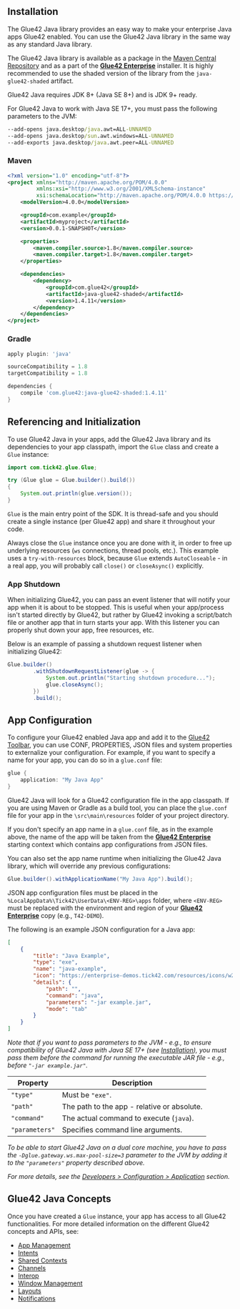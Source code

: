 ## Installation

The Glue42 Java library provides an easy way to make your enterprise Java apps Glue42 enabled. You can use the Glue42 Java library in the same way as any standard Java library.

The Glue42 Java library is available as a package in the [Maven Central Repository](https://search.maven.org/search?q=g:com.glue42) and as a part of the [**Glue42 Enterprise**](https://glue42.com/enterprise/) installer. It is highly recommended to use the shaded version of the library from the `java-glue42-shaded` artifact.

Glue42 Java requires JDK 8+ (Java SE 8+) and is JDK 9+ ready.

For Glue42 Java to work with Java SE 17+, you must pass the following parameters to the JVM:

```cmd
--add-opens java.desktop/java.awt=ALL-UNNAMED
--add-opens java.desktop/sun.awt.windows=ALL-UNNAMED
--add-exports java.desktop/java.awt.peer=ALL-UNNAMED
```

### Maven

```xml
<?xml version="1.0" encoding="utf-8"?>
<project xmlns="http://maven.apache.org/POM/4.0.0"
         xmlns:xsi="http://www.w3.org/2001/XMLSchema-instance"
         xsi:schemaLocation="http://maven.apache.org/POM/4.0.0 https://maven.apache.org/xsd/maven-4.0.0.xsd">
    <modelVersion>4.0.0</modelVersion>

    <groupId>com.example</groupId>
    <artifactId>myproject</artifactId>
    <version>0.0.1-SNAPSHOT</version>

    <properties>
        <maven.compiler.source>1.8</maven.compiler.source>
        <maven.compiler.target>1.8</maven.compiler.target>
    </properties>

    <dependencies>
        <dependency>
            <groupId>com.glue42</groupId>
            <artifactId>java-glue42-shaded</artifactId>
            <version>1.4.11</version>
        </dependency>
    </dependencies>
</project>
```

### Gradle

```groovy
apply plugin: 'java'

sourceCompatibility = 1.8
targetCompatibility = 1.8

dependencies {
    compile 'com.glue42:java-glue42-shaded:1.4.11'
}
```

## Referencing and Initialization

To use Glue42 Java in your apps, add the Glue42 Java library and its dependencies to your app classpath, import the `Glue` class and create a `Glue` instance:

```java
import com.tick42.glue.Glue;

try (Glue glue = Glue.builder().build())
{
    System.out.println(glue.version());
}
```

`Glue` is the main entry point of the SDK. It is thread-safe and you should create a single instance (per Glue42 app) and share it throughout your code.

Always close the `Glue` instance once you are done with it, in order to free up underlying resources (`ws` connections, thread pools, etc.). This example uses a `try-with-resources` block, because `Glue` extends `AutoCloseable` - in a real app, you will probably call `close()` or `closeAsync()` explicitly.

### App Shutdown

<glue42 name="addClass" class="colorSection" element="p" text="Available since Glue42 Enterprise 3.10">

When initializing Glue42, you can pass an event listener that will notify your app when it is about to be stopped. This is useful when your app/process isn't started directly by Glue42, but rather by Glue42 invoking a script/batch file or another app that in turn starts your app. With this listener you can properly shut down your app, free resources, etc.

Below is an example of passing a shutdown request listener when initializing Glue42:

```java
Glue.builder()
        .withShutdownRequestListener(glue -> {
            System.out.println("Starting shutdown procedure...");
            glue.closeAsync();
        })
        .build();
```

## App Configuration

To configure your Glue42 enabled Java app and add it to the [Glue42 Toolbar](../../../../glue42-concepts/glue42-toolbar/index.html), you can use CONF, PROPERTIES, JSON files and system properties to externalize your configuration. For example, if you want to specify a name for your app, you can do so in a `glue.conf` file:

```java
glue {
    application: "My Java App"
}
```

Glue42 Java will look for a Glue42 configuration file in the app classpath. If you are using Maven or Gradle as a build tool, you can place the `glue.conf` file for your app in the `\src\main\resources` folder of your project directory.

If you don't specify an app name in a `glue.conf` file, as in the example above, the name of the app will be taken from the [**Glue42 Enterprise**](https://glue42.com/enterprise/) starting context which contains app configurations from JSON files.

You can also set the app name runtime when initializing the Glue42 Java library, which will override any previous configurations:

```java
Glue.builder().withApplicationName("My Java App").build();
```

JSON app configuration files must be placed in the `%LocalAppData%\Tick42\UserData\<ENV-REG>\apps` folder, where `<ENV-REG>` must be replaced with the environment and region of your [**Glue42 Enterprise**](https://glue42.com/enterprise/) copy (e.g., `T42-DEMO`).

The following is an example JSON configuration for a Java app:

``` json
[
    {
        "title": "Java Example",
        "type": "exe",
        "name": "java-example",
        "icon": "https://enterprise-demos.tick42.com/resources/icons/w2.jpg",
        "details": {
            "path": "",
            "command": "java",
            "parameters": "-jar example.jar",
            "mode": "tab"
        }
    }
]
```

*Note that if you want to pass parameters to the JVM - e.g., to ensure compatibility of Glue42 Java with Java SE 17+ (see [Installation](#installation)), you must pass them before the command for running the executable JAR file - e.g., before `"-jar example.jar"`.*

| Property | Description |
|----------|-------------|
| `"type"` | Must be `"exe"`. |
| `"path"` | The path to the app - relative or absolute. |
| `"command"` | The actual command to execute (`java`). |
| `"parameters"` | Specifies command line arguments. |

*To be able to start Glue42 Java on a dual core machine, you have to pass the `-Dglue.gateway.ws.max-pool-size=3` parameter to the JVM by adding it to the `"parameters"` property described above.*

*For more details, see the [Developers > Configuration > Application](../../../../developers/configuration/application/index.html#app_configuration-exe) section.*

## Glue42 Java Concepts

Once you have created a `Glue` instance, your app has access to all Glue42 functionalities. For more detailed information on the different Glue42 concepts and APIs, see:

- [App Management](../../../../glue42-concepts/application-management/java/index.html)
- [Intents](../../../../glue42-concepts/intents/java/index.html)
- [Shared Contexts](../../../../glue42-concepts/data-sharing-between-apps/shared-contexts/java/index.html)
- [Channels](../../../../glue42-concepts/data-sharing-between-apps/channels/java/index.html)
- [Interop](../../../../glue42-concepts/data-sharing-between-apps/interop/java/index.html)
- [Window Management](../../../../glue42-concepts/windows/window-management/java/index.html)
- [Layouts](../../../../glue42-concepts/windows/layouts/java/index.html)
- [Notifications](../../../../glue42-concepts/notifications/java/index.html)